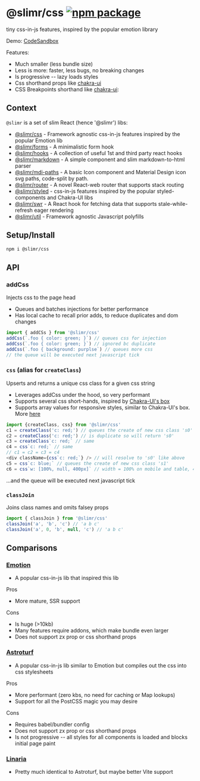 # @slimr/css [![npm package](https://img.shields.io/npm/v/@slimr/css.svg?style=flat-square)](https://npmjs.org/package/@slimr/css)

tiny css-in-js features, inspired by the popular emotion library

Demo: [CodeSandbox](https://codesandbox.io/s/64r9px?file=/src/App.tsx)

Features:

- Much smaller (less bundle size)
- Less is more: faster, less bugs, no breaking changes
- Is progressive -- lazy loads styles
- Css shorthand props like [chakra-ui](https://chakra-ui.com/docs/styled-system/style-props)
- CSS Breakpoints shorthand like [chakra-ui](https://chakra-ui.com/docs/styled-system/responsive-styles):

## Context

`@slimr` is a set of slim React (hence '@slimr') libs:

- [@slimr/css](https://www.npmjs.com/package/@slimr/css) - Framework agnostic css-in-js features inspired by the popular Emotion lib
- [@slimr/forms](https://www.npmjs.com/package/@slimr/forms) - A minimalistic form hook
- [@slimr/hooks](https://www.npmjs.com/package/@slimr/hooks) - A collection of useful 1st and third party react hooks
- [@slimr/markdown](https://www.npmjs.com/package/@slimr/markdown) - A simple component and slim markdown-to-html parser
- [@slimr/mdi-paths](https://www.npmjs.com/package/@slimr/mdi-paths) - A basic Icon component and Material Design icon svg paths, code-split by path.
- [@slimr/router](https://www.npmjs.com/package/@slimr/router) - A novel React-web router that supports stack routing
- [@slimr/styled](https://www.npmjs.com/package/@slimr/styled) - css-in-js features inspired by the popular styled-components and Chakra-UI libs
- [@slimr/swr](https://www.npmjs.com/package/@slimr/swr) - A React hook for fetching data that supports stale-while-refresh eager rendering
- [@slimr/util](https://www.npmjs.com/package/@slimr/util) - Framework agnostic Javascript polyfills

## Setup/Install

```bash
npm i @slimr/css
```

## API

### addCss

Injects css to the page head

- Queues and batches injections for better performance
- Has local cache to recall prior adds, to reduce duplicates and dom changes

```typescript
import { addCSs } from '@slimr/css'
addCss(`.foo { color: green; }`) // queues css for injection
addCss(`.foo { color: green; }`) // ignored bc duplicate
addCss(`.foo { background: purplse`) // queues more css
// the queue will be executed next javascript tick
```

### `css` (alias for `createClass`)

Upserts and returns a unique css class for a given css string

- Leverages addCss under the hood, so very performant
- Supports several css short-hands, inspired by [Chakra-UI's box](https://chakra-ui.com/docs/styled-system/responsive-styles)
- Supports array values for responsive styles, similar to Chakra-UI's box. More [here](https://github.com/bdombro/slimr/blob/65bf012086760b7e481a4064f3be8aea6a098b91/packages/css/src/index.ts#L73)

```typescript
import {createClass, css} from '@slimr/css'
c1 = createClass('c: red;') // queues the create of new css class 's0'
c2 = createClass('c: red;') // is duplicate so will return 's0'
c3 = createClass`c: red;` // same
c4 = css`c: red;` // same
// c1 = c2 = c3 = c4
<div className={css`c: red;`} /> // will resolve to 's0' like above
c5 = css`c: blue;` // queues the create of new css class 's1'
c6 = css`w: [100%, null, 400px]` // width = 100% on mobile and table, 400px on desktop
```

...and the queue will be executed next javascript tick

### `classJoin`

Joins class names and omits falsey props

```typescript
import { classJoin } from '@slimr/css'
classJoin('a', 'b', 'c') // 'a b c'
classJoin('a', 0, 'b', null, 'c') // 'a b c'
```

## Comparisons

### [Emotion](https://emotion.sh/docs/introduction)

- A popular css-in-js lib that inspired this lib

Pros

- More mature, SSR support

Cons

- Is huge (>10kb)
- Many features require addons, which make bundle even larger
- Does not support zx prop or css shorthand props

### [Astroturf](https://astroturfcss.github.io/astroturf/)

- A popular css-in-js lib similar to Emotion but compiles out the css into css stylesheets

Pros

- More performant (zero kbs, no need for caching or Map lookups)
- Support for all the PostCSS magic you may desire

Cons

- Requires babel/bundler config
- Does not support zx prop or css shorthand props
- Is not progressive -- all styles for all components is loaded and blocks initial page paint

### [Linaria](https://linaria.dev/)

- Pretty much identical to Astroturf, but maybe better Vite support
